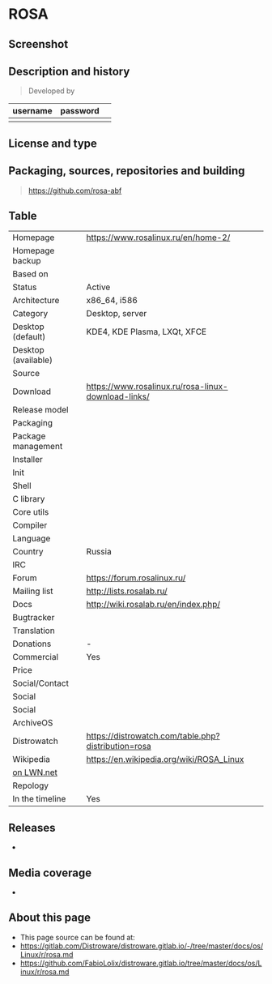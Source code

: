 # ROSA

## Screenshot


## Description and history

>

> Developed by

| username | password |  |
|----------|----------|--|
|  |  |  |


## License and type

>


## Packaging, sources, repositories and building

> <https://github.com/rosa-abf>


## Table

|                       |  |
|-----------------------|--|
| Homepage              | <https://www.rosalinux.ru/en/home-2/> |
| Homepage backup       |  |
| Based on              |  |
| Status                | Active |
| Architecture          | x86_64, i586 |
| Category              | Desktop, server |
| Desktop (default)     | KDE4, KDE Plasma, LXQt, XFCE |
| Desktop (available)   |  |
| Source                |  |
| Download              | <https://www.rosalinux.ru/rosa-linux-download-links/> |
| Release model         |  |
| Packaging             |  |
| Package management    |  |
| Installer             |  |
| Init                  |  |
| Shell                 |  |
| C library             |  |
| Core utils            |  |
| Compiler              |  |
| Language              |  |
| Country               | Russia |
| IRC                   |  |
| Forum                 | <https://forum.rosalinux.ru/> |
| Mailing list          | <http://lists.rosalab.ru/> |
| Docs                  | <http://wiki.rosalab.ru/en/index.php/> |
| Bugtracker            |  |
| Translation           |  |
| Donations             | - |
| Commercial            | Yes |
| Price                 |  |
| Social/Contact        |  |
| Social                |  |
| Social                |  |
| ArchiveOS             |  |
| Distrowatch           | <https://distrowatch.com/table.php?distribution=rosa> |
| Wikipedia             | <https://en.wikipedia.org/wiki/ROSA_Linux> |
| [on LWN.net](https://lwn.net/Distributions/) |  |
| Repology              |  |
| In the timeline       | Yes |


## Releases

* 


## Media coverage

* 


## About this page

* This page source can be found at:
* <https://gitlab.com/Distroware/distroware.gitlab.io/-/tree/master/docs/os/Linux/r/rosa.md>
* <https://github.com/FabioLolix/distroware.gitlab.io/tree/master/docs/os/Linux/r/rosa.md>
